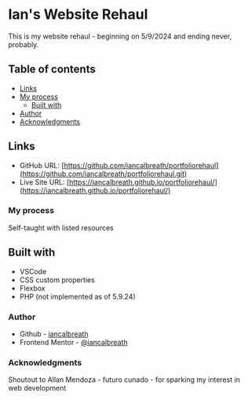 # Ian's Website Rehaul

This is my website rehaul - beginning on 5/9/2024 and ending never, probably.

## Table of contents

- [Links](#links)
- [My process](#my-process)
  - [Built with](#built-with)
- [Author](#author)
- [Acknowledgments](#acknowledgments)

## Links

- GitHub URL: [https://github.com/iancalbreath/portfoliorehaul](https://github.com/iancalbreath/portfoliorehaul.git)
- Live Site URL: [https://iancalbreath.github.io/portfoliorehaul/](https://iancalbreath.github.io/portfoliorehaul/)

### My process

Self-taught with listed resources

## Built with

- VSCode
- CSS custom properties
- Flexbox
- PHP (not implemented as of 5.9.24)

### Author

- Github - [iancalbreath](https://github.com/iancalbreath)
- Frontend Mentor - [@iancalbreath](https://www.frontendmentor.io/profile/iancalbreath)

### Acknowledgments

Shoutout to Allan Mendoza - futuro cunado - for sparking my interest in web development
